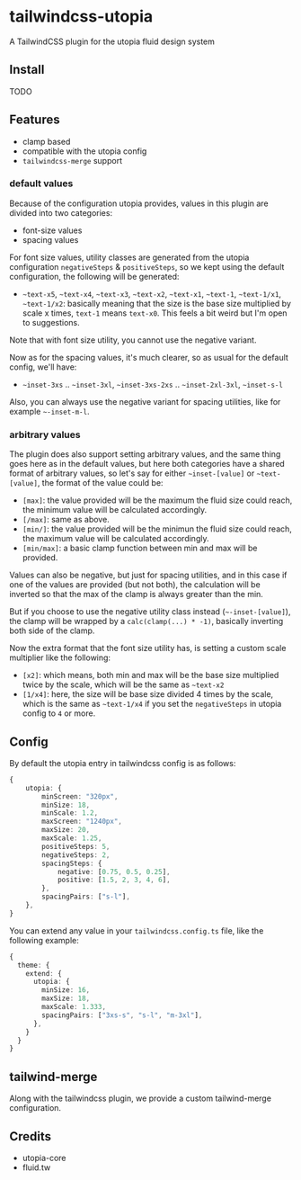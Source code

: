# tailwindcss-utopia

A TailwindCSS plugin for the utopia fluid design system

## Install

TODO

## Features

- clamp based
- compatible with the utopia config
- `tailwindcss-merge` support

### default values

Because of the configuration utopia provides, values in this plugin are divided into two categories:

- font-size values
- spacing values

For font size values, utility classes are generated from the utopia configuration `negativeSteps` & `positiveSteps`, so we kept using the default configuration, the following will be generated:

- `~text-x5`, `~text-x4`, `~text-x3`, `~text-x2`, `~text-x1`, `~text-1`, `~text-1/x1`, `~text-1/x2`: basically meaning that the size is the base size multiplied by scale x times, `text-1` means `text-x0`. This feels a bit weird but I'm open to suggestions.

Note that with font size utility, you cannot use the negative variant.

Now as for the spacing values, it's much clearer, so as usual for the default config, we'll have:

- `~inset-3xs` .. `~inset-3xl`, `~inset-3xs-2xs` .. `~inset-2xl-3xl`, `~inset-s-l`

Also, you can always use the negative variant for spacing utilities, like for example `~-inset-m-l`.

### arbitrary values

The plugin does also support setting arbitrary values, and the same thing goes here as in the default values, but here both categories have a shared format of arbitrary values, so let's say for either `~inset-[value]` or `~text-[value]`, the format of the value could be:

- `[max]`: the value provided will be the maximum the fluid size could reach, the minimum value will be calculated accordingly.
- `[/max]`: same as above.
- `[min/]`: the value provided will be the minimun the fluid size could reach, the maximum value will be calculated accordingly.
- `[min/max]`: a basic clamp function between min and max will be provided.

Values can also be negative, but just for spacing utilities, and in this case if one of the values are provided (but not both), the calculation will be inverted so that the max of the clamp is always greater than the min.

But if you choose to use the negative utility class instead (`~-inset-[value]`), the clamp will be wrapped by a `calc(clamp(...) * -1)`, basically inverting both side of the clamp.

Now the extra format that the font size utility has, is setting a custom scale multiplier like the following:

- `[x2]`: which means, both min and max will be the base size multiplied twice by the scale, which will be the same as `~text-x2`
- `[1/x4]`: here, the size will be base size divided 4 times by the scale, which is the same as `~text-1/x4` if you set the `negativeSteps` in utopia config to `4` or more.

## Config

By default the utopia entry in tailwindcss config is as follows:

```ts
{
	utopia: {
		minScreen: "320px",
		minSize: 18,
		minScale: 1.2,
		maxScreen: "1240px",
		maxSize: 20,
		maxScale: 1.25,
		positiveSteps: 5,
		negativeSteps: 2,
		spacingSteps: {
			negative: [0.75, 0.5, 0.25],
			positive: [1.5, 2, 3, 4, 6],
		},
		spacingPairs: ["s-l"],
	},
}
```

You can extend any value in your `tailwindcss.config.ts` file, like the following example:

```ts
{
  theme: {
    extend: {
      utopia: {
        minSize: 16,
        maxSize: 18,
        maxScale: 1.333,
        spacingPairs: ["3xs-s", "s-l", "m-3xl"],
      },
    }
  }
}
```

## tailwind-merge

Along with the tailwindcss plugin, we provide a custom tailwind-merge configuration.

## Credits

- utopia-core
- fluid.tw
